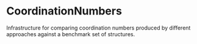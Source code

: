 # CoordinationNumbers

Infrastructure for comparing coordination numbers produced by different approaches against a benchmark set of structures.
